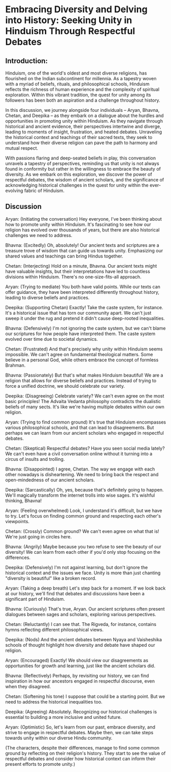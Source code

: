 # Embracing Diversity and Delving into History: Seeking Unity in Hinduism Through Respectful Debates

## Introduction:

Hinduism, one of the world's oldest and most diverse religions, has flourished on the Indian subcontinent for millennia. As a tapestry woven with a myriad of beliefs, rituals, and philosophical schools, Hinduism reflects the richness of human experience and the complexity of spiritual exploration. Within this vibrant tradition, the quest for unity among its followers has been both an aspiration and a challenge throughout history.

In this discussion, we journey alongside four individuals – Aryan, Bhavna, Chetan, and Deepika – as they embark on a dialogue about the hurdles and opportunities in promoting unity within Hinduism. As they navigate through historical and ancient evidence, their perspectives intertwine and diverge, leading to moments of insight, frustration, and heated debates. Unraveling the historical context and teachings of their sacred texts, they seek to understand how their diverse religion can pave the path to harmony and mutual respect.

With passions flaring and deep-seated beliefs in play, this conversation unravels a tapestry of perspectives, reminding us that unity is not always found in conformity but rather in the willingness to embrace the beauty of diversity. As we embark on this exploration, we discover the power of respectful debates, the wisdom of ancient scholars, and the significance of acknowledging historical challenges in the quest for unity within the ever-evolving fabric of Hinduism.

## Discussion

Aryan: (Initiating the conversation) Hey everyone, I've been thinking about how to promote unity within Hinduism. It's fascinating to see how our religion has evolved over thousands of years, but there are also historical challenges we need to address.

Bhavna: (Excitedly) Oh, absolutely! Our ancient texts and scriptures are a treasure trove of wisdom that can guide us towards unity. Emphasizing our shared values and teachings can bring Hindus together.

Chetan: (Interjecting) Hold on a minute, Bhavna. Our ancient texts might have valuable insights, but their interpretations have led to countless divisions within Hinduism. There's no one-size-fits-all approach.

Aryan: (Trying to mediate) You both have valid points. While our texts can offer guidance, they have been interpreted differently throughout history, leading to diverse beliefs and practices.

Deepika: (Supporting Chetan) Exactly! Take the caste system, for instance. It's a historical issue that has torn our community apart. We can't just sweep it under the rug and pretend it didn't cause deep-rooted inequalities.

Bhavna: (Defensively) I'm not ignoring the caste system, but we can't blame our scriptures for how people have interpreted them. The caste system evolved over time due to societal dynamics.

Chetan: (Frustrated) And that's precisely why unity within Hinduism seems impossible. We can't agree on fundamental theological matters. Some believe in a personal God, while others embrace the concept of formless Brahman.

Bhavna: (Passionately) But that's what makes Hinduism beautiful! We are a religion that allows for diverse beliefs and practices. Instead of trying to force a unified doctrine, we should celebrate our variety.

Deepika: (Disagreeing) Celebrate variety? We can't even agree on the most basic principles! The Advaita Vedanta philosophy contradicts the dualistic beliefs of many sects. It's like we're having multiple debates within our own religion.

Aryan: (Trying to find common ground) It's true that Hinduism encompasses various philosophical schools, and that can lead to disagreements. But perhaps we can learn from our ancient scholars who engaged in respectful debates.

Chetan: (Skeptical) Respectful debates? Have you seen social media lately? We can't even have a civil conversation online without it turning into a circus of insults and trolling.

Bhavna: (Disappointed) I agree, Chetan. The way we engage with each other nowadays is disheartening. We need to bring back the respect and open-mindedness of our ancient scholars.

Deepika: (Sarcastically) Oh, yes, because that's definitely going to happen. We'll magically transform the internet trolls into wise sages. It's wishful thinking, Bhavna!

Aryan: (Feeling overwhelmed) Look, I understand it's difficult, but we have to try. Let's focus on finding common ground and respecting each other's viewpoints.

Chetan: (Crossly) Common ground? We can't even agree on what that is! We're just going in circles here.

Bhavna: (Angrily) Maybe because you two refuse to see the beauty of our diversity! We can learn from each other if you'd only stop focusing on the differences.

Deepika: (Defensively) I'm not against learning, but don't ignore the historical context and the issues we face. Unity is more than just chanting "diversity is beautiful" like a broken record.

Aryan: (Taking a deep breath) Let's step back for a moment. If we look back at our history, we'll find that debates and discussions have been a significant part of Hinduism.

Bhavna: (Curiously) That's true, Aryan. Our ancient scriptures often present dialogues between sages and scholars, exploring various perspectives.

Chetan: (Reluctantly) I can see that. The Rigveda, for instance, contains hymns reflecting different philosophical views.

Deepika: (Nods) And the ancient debates between Nyaya and Vaisheshika schools of thought highlight how diversity and debate have shaped our religion.

Aryan: (Encouraged) Exactly! We should view our disagreements as opportunities for growth and learning, just like the ancient scholars did.

Bhavna: (Reflectively) Perhaps, by revisiting our history, we can find inspiration in how our ancestors engaged in respectful discourse, even when they disagreed.

Chetan: (Softening his tone) I suppose that could be a starting point. But we need to address the historical inequalities too.

Deepika: (Agreeing) Absolutely. Recognizing our historical challenges is essential to building a more inclusive and united future.

Aryan: (Optimistic) So, let's learn from our past, embrace diversity, and strive to engage in respectful debates. Maybe then, we can take steps towards unity within our diverse Hindu community.

(The characters, despite their differences, manage to find some common ground by reflecting on their religion's history. They start to see the value of respectful debates and consider how historical context can inform their present efforts to promote unity.)
